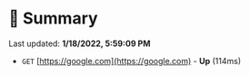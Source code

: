 # 📖 Summary
Last updated: **1/18/2022, 5:59:09 PM**

- `GET` [https://google.com](https://google.com) - **Up** (114ms)
